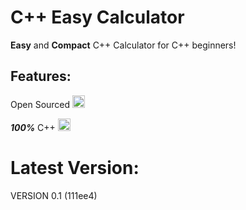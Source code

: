 # C++ Easy Calculator
**Easy** and **Compact** C++ Calculator for C++ beginners!

## Features:
Open Sourced <img src="https://image.flaticon.com/icons/png/512/732/732090.png" width="20px">


_**100%**_ C++ <img src="https://upload.wikimedia.org/wikipedia/commons/1/18/ISO_C%2B%2B_Logo.svg" width="20px">

# Latest Version:
VERSION 0.1 (111ee4)
